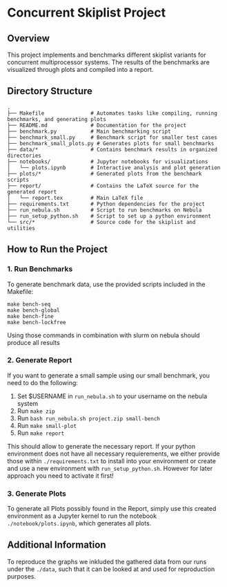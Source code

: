# Concurrent Skiplist Project

## Overview

This project implements and benchmarks different skiplist variants for concurrent multiprocessor systems. The results of the benchmarks are visualized through plots and compiled into a report.

## Directory Structure

```plaintext
.
├── Makefile               # Automates tasks like compiling, running benchmarks, and generating plots
├── README.md              # Documentation for the project
├── benchmark.py           # Main benchmarking script
├── benchmark_small.py     # Benchmark script for smaller test cases
├── benchmark_small_plots.py # Generates plots for small benchmarks
├── data/*                 # Contains benchmark results in organized directories
├── notebooks/             # Jupyter notebooks for visualizations
│   └── plots.ipynb        # Interactive analysis and plot generation
├── plots/*                # Generated plots from the benchmark scripts
├── report/                # Contains the LaTeX source for the generated report
│   └── report.tex         # Main LaTeX file
├── requirements.txt       # Python dependencies for the project
├── run_nebula.sh          # Script to run benchmarks on Nebula
├── run_setup_python.sh    # Script to set up a python environment
└── src/*                  # Source code for the skiplist and utilities
```

## How to Run the Project

### 1. Run Benchmarks

To generate benchmark data, use the provided scripts included in the Makefile:

    make bench-seq
    make bench-global
    make bench-fine
    make bench-lockfree

Using those commands in combination with slurm on nebula should produce all results

### 2. Generate Report

If you want to generate a small sample using our small benchmark, you need to do the following:

1. Set $USERNAME in `run_nebula.sh` to your username on the nebula system
3. Run `make zip`
2. Run `bash run_nebula.sh project.zip small-bench`
3. Run `make small-plot`
4. Run `make report`

This should allow to generate the necessary report. If your python environment does not have all necessary requierements, we either provide those within `./requirements.txt` to install into your environment or create and use a new environment with `run_setup_python.sh`. However for later approach you need to activate it first!

### 3. Generate Plots
To generate all Plots possibly found in the Report, simply use this created environment as a Jupyter kernel to run the notebook `./notebook/plots.ipynb`, which generates all plots.

## Additional Information
To reproduce the graphs we inkluded the gathered data from our runs under the `./data`, such that it can be looked at and used for reproduction purposes.